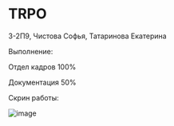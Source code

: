 # TRPO
3-2П9, Чистова Софья, Татаринова Екатерина
 
 Выполнение:

Отдел кадров 100%

Документация 50%

Скрин работы:

![image](https://user-images.githubusercontent.com/98177458/208192924-95845b0a-2c64-4b84-b586-237bdcb714e1.png)

